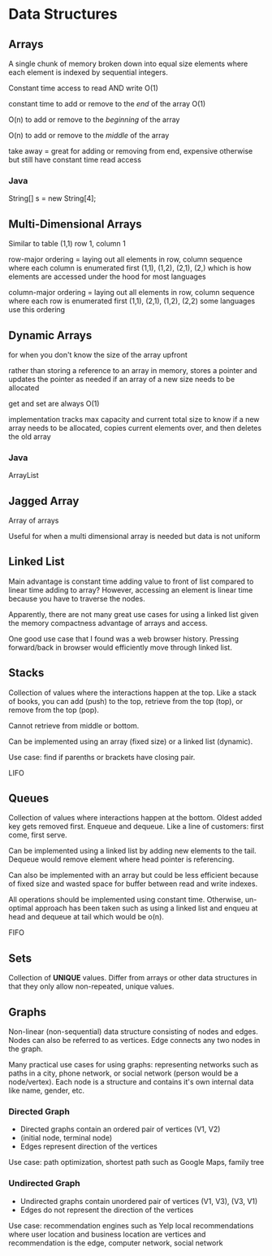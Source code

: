 # Data Structures

## Arrays
 
 A single chunk of memory broken down into equal size elements where each element is indexed by sequential integers.

 Constant time access to read AND write O(1)
 
constant time to add or remove to the *end* of the array O(1)

O(n) to add or remove to the *beginning* of the array

O(n) to add or remove to the *middle* of the array

take away = great for adding or removing from end, expensive otherwise but still have constant time read access

### Java

String[] s = new String[4];

## Multi-Dimensional Arrays

 Similar to table (1,1) row 1, column 1

 row-major ordering = laying out all elements in row, column sequence where each column is enumerated first (1,1), (1,2), (2,1), (2,) which is how elements are accessed under the hood for most languages

 column-major ordering = laying out all elements in row, column sequence where each row is enumerated first (1,1), (2,1), (1,2), (2,2)
 some languages use this ordering

## Dynamic Arrays

for when you don't know the size of the array upfront

rather than storing a reference to an array in memory, stores a pointer and updates the pointer as needed if an array of a new size needs to be allocated

get and set are always O(1)

implementation tracks max capacity and current total size to know if a new array needs to be allocated, copies current elements over, and then deletes the old array

### Java

ArrayList

## Jagged Array

Array of arrays

Useful for when a multi dimensional array is needed but data is not uniform

## Linked List

Main advantage is constant time adding value to front of list compared to linear time adding to array?
However, accessing an element is linear time because you have to traverse the nodes.

Apparently, there are not many great use cases for using a linked list given the memory compactness advantage of arrays and access.

One good use case that I found was a web browser history. Pressing forward/back in browser would efficiently move through linked list.

## Stacks

Collection of values where the interactions happen at the top. Like a stack of books, you can add (push) to the top, retrieve from the top (top), or remove from the top (pop).

Cannot retrieve from middle or bottom.

Can be implemented using an array (fixed size) or a linked list (dynamic).

Use case: find if parenths or brackets have closing pair.

LIFO

## Queues


Collection of values where interactions happen at the bottom. Oldest added key gets removed first. Enqueue and dequeue. Like a line of customers: first come, first serve.

Can be implemented using a linked list by adding new elements to the tail. Dequeue would remove element where head pointer is referencing.

Can also be implemented with an array but could be less efficient because of fixed size and wasted space for buffer between read and write indexes.

All operations should be implemented using constant time. Otherwise, un-optimal approach has been taken such as using a linked list and enqueu at head and dequeue at tail which would be o(n).

FIFO

## Sets

Collection of **UNIQUE** values. Differ from arrays or other data structures in that they only allow non-repeated, unique values.

## Graphs

Non-linear (non-sequential) data structure consisting of nodes and edges. Nodes can also be referred to as vertices. Edge connects any two nodes in the graph.

Many practical use cases for using graphs: representing networks such as paths in a city, phone network, or social network (person would be a node/vertex). Each node is a structure and contains it's own internal data like name, gender, etc.

### Directed Graph

- Directed graphs contain an ordered pair of vertices (V1, V2)
- (initial node, terminal node)
- Edges represent direction of the vertices

Use case: path optimization, shortest path such as Google Maps, family tree

### Undirected Graph

- Undirected graphs contain unordered pair of vertices (V1, V3), (V3, V1)
- Edges do not represent the direction of the vertices

Use case: recommendation engines such as Yelp local recommendations where user location and business location are vertices and recommendation is the edge, computer network, social network